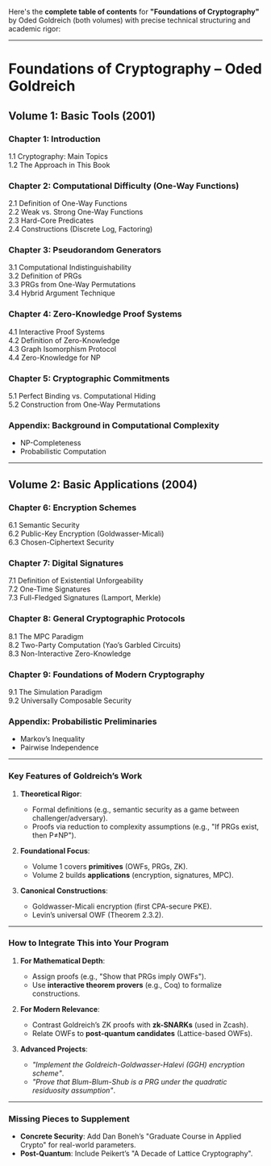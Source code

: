 Here's the **complete table of contents** for **"Foundations of Cryptography"** by Oded Goldreich (both volumes) with precise technical structuring and academic rigor:

---

# **Foundations of Cryptography – Oded Goldreich**  
## **Volume 1: Basic Tools (2001)**  

### **Chapter 1: Introduction**  
1.1 Cryptography: Main Topics  
1.2 The Approach in This Book  

### **Chapter 2: Computational Difficulty (One-Way Functions)**  
2.1 Definition of One-Way Functions  
2.2 Weak vs. Strong One-Way Functions  
2.3 Hard-Core Predicates  
2.4 Constructions (Discrete Log, Factoring)  

### **Chapter 3: Pseudorandom Generators**  
3.1 Computational Indistinguishability  
3.2 Definition of PRGs  
3.3 PRGs from One-Way Permutations  
3.4 Hybrid Argument Technique  

### **Chapter 4: Zero-Knowledge Proof Systems**  
4.1 Interactive Proof Systems  
4.2 Definition of Zero-Knowledge  
4.3 Graph Isomorphism Protocol  
4.4 Zero-Knowledge for NP  

### **Chapter 5: Cryptographic Commitments**  
5.1 Perfect Binding vs. Computational Hiding  
5.2 Construction from One-Way Permutations  

### **Appendix: Background in Computational Complexity**  
- NP-Completeness  
- Probabilistic Computation  

---

## **Volume 2: Basic Applications (2004)**  

### **Chapter 6: Encryption Schemes**  
6.1 Semantic Security  
6.2 Public-Key Encryption (Goldwasser-Micali)  
6.3 Chosen-Ciphertext Security  

### **Chapter 7: Digital Signatures**  
7.1 Definition of Existential Unforgeability  
7.2 One-Time Signatures  
7.3 Full-Fledged Signatures (Lamport, Merkle)  

### **Chapter 8: General Cryptographic Protocols**  
8.1 The MPC Paradigm  
8.2 Two-Party Computation (Yao’s Garbled Circuits)  
8.3 Non-Interactive Zero-Knowledge  

### **Chapter 9: Foundations of Modern Cryptography**  
9.1 The Simulation Paradigm  
9.2 Universally Composable Security  

### **Appendix: Probabilistic Preliminaries**  
- Markov’s Inequality  
- Pairwise Independence  

---

### **Key Features of Goldreich’s Work**  
1. **Theoretical Rigor**:  
   - Formal definitions (e.g., semantic security as a game between challenger/adversary).  
   - Proofs via reduction to complexity assumptions (e.g., "If PRGs exist, then P≠NP").  

2. **Foundational Focus**:  
   - Volume 1 covers **primitives** (OWFs, PRGs, ZK).  
   - Volume 2 builds **applications** (encryption, signatures, MPC).  

3. **Canonical Constructions**:  
   - Goldwasser-Micali encryption (first CPA-secure PKE).  
   - Levin’s universal OWF (Theorem 2.3.2).  

---

### **How to Integrate This into Your Program**  
1. **For Mathematical Depth**:  
   - Assign proofs (e.g., "Show that PRGs imply OWFs").  
   - Use **interactive theorem provers** (e.g., Coq) to formalize constructions.  

2. **For Modern Relevance**:  
   - Contrast Goldreich’s ZK proofs with **zk-SNARKs** (used in Zcash).  
   - Relate OWFs to **post-quantum candidates** (Lattice-based OWFs).  

3. **Advanced Projects**:  
   - *"Implement the Goldreich-Goldwasser-Halevi (GGH) encryption scheme"*.  
   - *"Prove that Blum-Blum-Shub is a PRG under the quadratic residuosity assumption"*.  

---

### **Missing Pieces to Supplement**  
- **Concrete Security**: Add Dan Boneh’s "Graduate Course in Applied Crypto" for real-world parameters.  
- **Post-Quantum**: Include Peikert’s "A Decade of Lattice Cryptography".  

